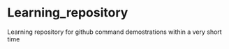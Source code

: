 # Learning_repository
Learning repository for github command demostrations within a very short time

